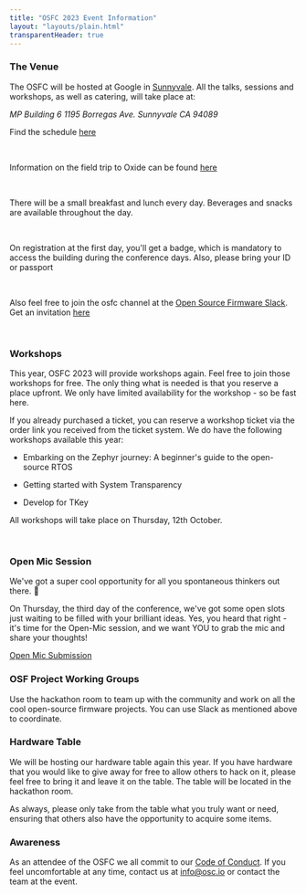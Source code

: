 ```yaml
---
title: "OSFC 2023 Event Information"
layout: "layouts/plain.html"
transparentHeader: true
---
```


### The Venue

The OSFC will be hosted at Google in [Sunnyvale](https://goo.gl/maps/qyNkv7UffMGy5DKf9).
All the talks, sessions and workshops, as well as catering, will take place at:

_MP Building 6_
_1195 Borregas Ave._
_Sunnyvale CA 94089_

Find the schedule [here](https://www.osfc.io/2023/schedule/)

&nbsp;

Information on the field trip to Oxide can be found [here](./oxide-field-trip.md)

&nbsp;

There will be a small breakfast and lunch every day. Beverages and snacks are available throughout the day. 

&nbsp;

On registration at the first day, you'll get a badge, which is mandatory to access the building during the conference days. Also, please bring your ID or passport

&nbsp;

Also feel free to join the osfc channel at the [Open Source Firmware Slack](https://osfw.slack.com/).
Get an invitation [here](https://slack.osfw.dev/)

&nbsp;

### Workshops

This year, OSFC 2023 will provide workshops again. Feel free to join those workshops for free. The only thing what is needed is that you reserve a place upfront. We only have limited availability for the workshop - so be fast here.

If you already purchased a ticket, you can reserve a workshop ticket via the order link you received from the ticket system. We do have the following workshops available this year:

- Embarking on the Zephyr journey: A beginner's guide to the open-source RTOS

- Getting started with System Transparency

- Develop for TKey

All workshops will take place on Thursday, 12th October.


&nbsp;

### Open Mic Session
We've got a super cool opportunity for all you spontaneous thinkers out there. 🚀

On Thursday, the third day of the conference, we've got some open slots just waiting to be filled with your brilliant ideas. Yes, you heard that right - it's time for the Open-Mic session, and we want YOU to grab the mic and share your thoughts!

[Open Mic Submission](https://pretalx.com/osfc23-open-mic/cfp)

### OSF Project Working Groups

Use the hackathon room to team up with the community and work on all the cool open-source firmware projects.
You can use Slack as mentioned above to coordinate.

### Hardware Table

We will be hosting our hardware table again this year. If you have hardware that
you would like to give away for free to allow others to hack on it, please feel
free to bring it and leave it on the table. The table will be located in the
hackathon room.

As always, please only take from the table what you truly want or need, ensuring
that others also have the opportunity to acquire some items.

### Awareness
As an attendee of the OSFC we all commit to our [Code of Conduct](./code-of-conduct.md). 
If you feel uncomfortable at any time, contact us at info@osc.io or contact the team at the event.